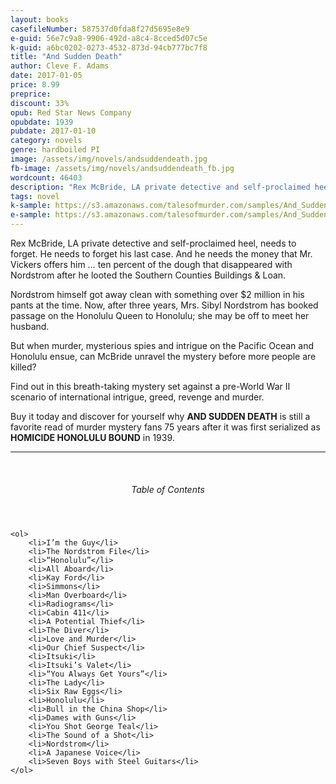 ```yaml
---
layout: books
casefileNumber: 587537d0fda8f27d5695e8e9
e-guid: 56e7c9a8-9906-492d-a8c4-8cced5d07c5e
k-guid: a6bc0202-0273-4532-873d-94cb777bc7f8
title: "And Sudden Death"
author: Cleve F. Adams
date: 2017-01-05
price: 8.99
preprice: 
discount: 33%
opub: Red Star News Company
opubdate: 1939
pubdate: 2017-01-10
category: novels
genre: hardboiled PI
image: /assets/img/novels/andsuddendeath.jpg
fb-image: /assets/img/novels/andsuddendeath_fb.jpg
wordcount: 46403
description: "Rex McBride, LA private detective and self-proclaimed heel, needs to forget. He needs to forget his last case. And he needs the money that Mr. Vickers offers him &hellip; ten percent of the dough that disappeared with Nordstrom after he looted the Southern Counties Buildings & Loan. <br><br> &mdash; First serialized as <strong>HOMICIDE HONOLULU BOUND</strong> in 1939."
tags: novel
k-sample: https://s3.amazonaws.com/talesofmurder.com/samples/And_Sudden+Death-sample.mobi
e-sample: https://s3.amazonaws.com/talesofmurder.com/samples/And_Sudden+Death-sample.epub
---
```


Rex McBride, LA private detective and self-proclaimed heel, needs to forget. He needs to forget his last case. And he needs the money that Mr. Vickers offers him &hellip; ten percent of the dough that disappeared with Nordstrom after he looted the Southern Counties Buildings & Loan.

Nordstrom himself got away clean with something over $2 million in his pants at the time. Now, after three years, Mrs. Sibyl Nordstrom has booked passage on the Honolulu Queen to Honolulu; she may be off to meet her husband.

But when murder, mysterious spies and intrigue on the Pacific Ocean and Honolulu ensue, can McBride unravel the mystery before more people are killed?

Find out in this breath-taking mystery set against a pre-World War II scenario of international intrigue, greed, revenge and murder.

Buy it today and discover for yourself why **AND&nbsp;SUDDEN&nbsp;DEATH** is still a favorite read of murder mystery fans 75 years after it was first serialized as **HOMICIDE&nbsp;HONOLULU&nbsp;BOUND** in 1939. 

<hr>
<br>

<div class="toc">
	<header>
		<h6>Table of Contents</h6>
	</header>

	<ol>
		<li>I’m the Guy</li>
		<li>The Nordstrom File</li>
		<li>“Honolulu”</li>
		<li>All Aboard</li>
		<li>Kay Ford</li>
		<li>Simmons</li>
		<li>Man Overboard</li>
		<li>Radiograms</li>
		<li>Cabin 411</li>
		<li>A Potential Thief</li>
		<li>The Diver</li>
		<li>Love and Murder</li>
		<li>Our Chief Suspect</li>
		<li>Itsuki</li>
		<li>Itsuki’s Valet</li>
		<li>“You Always Get Yours”</li>
		<li>The Lady</li>
		<li>Six Raw Eggs</li>
		<li>Honolulu</li>
		<li>Bull in the China Shop</li>
		<li>Dames with Guns</li>
		<li>You Shot George Teal</li>
		<li>The Sound of a Shot</li>
		<li>Nordstrom</li>
		<li>A Japanese Voice</li>
		<li>Seven Boys with Steel Guitars</li>
	</ol>
</div>